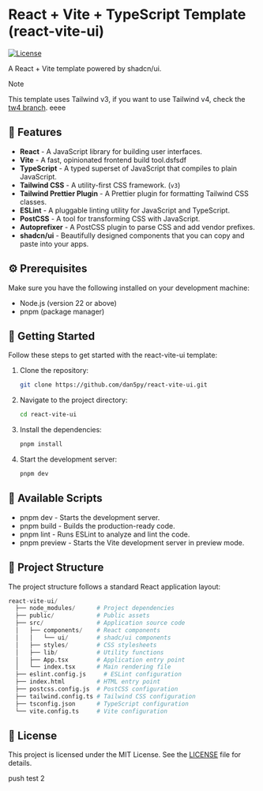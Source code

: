 # React + Vite + TypeScript Template (react-vite-ui)

[![License](https://img.shields.io/badge/license-MIT-blue.svg)](https://github.com/Dan5py/react-vite-ui/blob/main/LICENSE)

A React + Vite template powered by shadcn/ui.


> [!NOTE]
> This template uses Tailwind v3, if you want to use Tailwind v4, check the [tw4 branch](https://github.com/dan5py/react-vite-shadcn-ui/tree/tw4).
eeee
## 🎉 Features

- **React** - A JavaScript library for building user interfaces.
- **Vite** - A fast, opinionated frontend build tool.dsfsdf
- **TypeScript** - A typed superset of JavaScript that compiles to plain JavaScript.
- **Tailwind CSS** - A utility-first CSS framework. (`v3`)
- **Tailwind Prettier Plugin** - A Prettier plugin for formatting Tailwind CSS classes.
- **ESLint** - A pluggable linting utility for JavaScript and TypeScript.
- **PostCSS** - A tool for transforming CSS with JavaScript.
- **Autoprefixer** - A PostCSS plugin to parse CSS and add vendor prefixes.
- **shadcn/ui** - Beautifully designed components that you can copy and paste into your apps.

## ⚙️ Prerequisites

Make sure you have the following installed on your development machine:

- Node.js (version 22 or above)
- pnpm (package manager)

## 🚀 Getting Started

Follow these steps to get started with the react-vite-ui template:

1. Clone the repository:

   ```bash
   git clone https://github.com/dan5py/react-vite-ui.git
   ```

2. Navigate to the project directory:

   ```bash
   cd react-vite-ui
   ```

3. Install the dependencies:

   ```bash
   pnpm install
   ```

4. Start the development server:

   ```bash
   pnpm dev
   ```

## 📜 Available Scripts

- pnpm dev - Starts the development server.
- pnpm build - Builds the production-ready code.
- pnpm lint - Runs ESLint to analyze and lint the code.
- pnpm preview - Starts the Vite development server in preview mode.

## 📂 Project Structure

The project structure follows a standard React application layout:

```python
react-vite-ui/
  ├── node_modules/      # Project dependencies
  ├── public/            # Public assets
  ├── src/               # Application source code
  │   ├── components/    # React components
  │   │   └── ui/        # shadc/ui components
  │   ├── styles/        # CSS stylesheets
  │   ├── lib/           # Utility functions
  │   ├── App.tsx        # Application entry point
  │   └── index.tsx      # Main rendering file
  ├── eslint.config.js     # ESLint configuration
  ├── index.html         # HTML entry point
  ├── postcss.config.js  # PostCSS configuration
  ├── tailwind.config.ts # Tailwind CSS configuration
  ├── tsconfig.json      # TypeScript configuration
  └── vite.config.ts     # Vite configuration
```

## 📄 License

This project is licensed under the MIT License. See the [LICENSE](https://choosealicense.com/licenses/mit/) file for details.


push test 2
